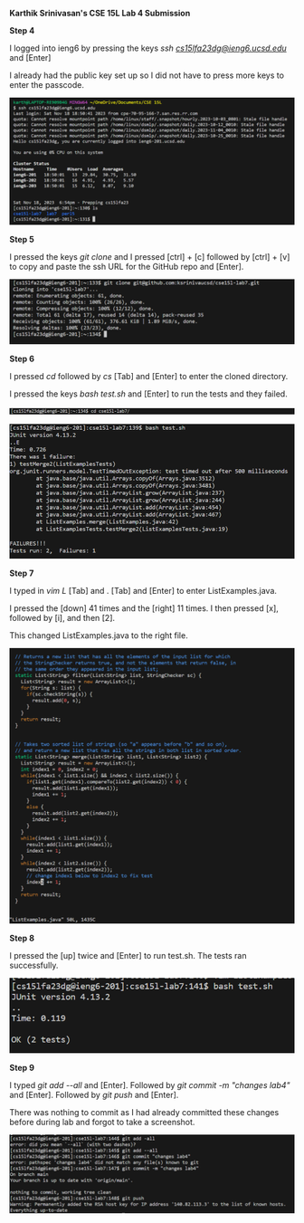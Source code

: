 **Karthik Srinivasan's CSE 15L Lab 4 Submission**

**Step 4**

I logged into ieng6 by pressing the keys *ssh cs15lfa23dg@ieng6.ucsd.edu* and [Enter]

I already had the public key set up so I did not have to press more keys to enter the passcode.

![Image](CSE15LLab4Pic1.png)

**Step 5**

I pressed the keys *git clone* and I pressed [ctrl] + [c] followed by [ctrl] + [v] to copy and paste the ssh URL for the GitHub repo and [Enter].

![Image](CSE15LLab4Pic2.png)

**Step 6**

I pressed *cd* followed by *cs* [Tab] and [Enter] to enter the cloned directory.

I pressed the keys *bash test.sh* and [Enter] to run the tests and they failed.

![Image](CSE15LLab4Pic3.png)

![Image](CSE15LLab4Pic4.png)

**Step 7**

I typed in *vim L* [Tab] and . [Tab] and [Enter] to enter ListExamples.java.

I pressed the [down] 41 times and the [right] 11 times. I then pressed [x], followed by [i], and then [2].

This changed ListExamples.java to the right file.

![Image](CSE15LLab4Pic5.png)

**Step 8**

I pressed the [up] twice and [Enter] to run test.sh. The tests ran successfully.

![Image](CSE15LLab4Pic6.png)

**Step 9**

I typed *git add --all* and [Enter]. Followed by *git commit -m "changes lab4"* and [Enter]. Followed by *git push* and [Enter].

There was nothing to commit as I had already committed these changes before during lab and forgot to take a screenshot.

![Image](CSE15LLab4Pic7.png)

